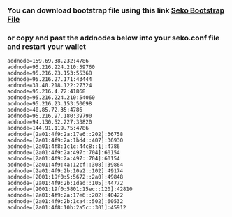 ### You can download bootstrap file using this link  [Seko Bootstrap File](https://github.com/mrgrow2k/Sekopay/bootstrap.zip)

### or copy and past the addnodes below into your seko.conf file and restart your wallet 

```
addnode=159.69.38.232:4786
addnode=95.216.224.210:59760
addnode=95.216.23.153:55368
addnode=95.216.27.171:43444
addnode=31.40.218.122:27324
addnode=95.216.4.72:41868
addnode=95.216.224.210:54060
addnode=95.216.23.153:50698
addnode=40.85.72.35:4786
addnode=95.216.97.180:39790
addnode=94.130.52.227:33820
addnode=144.91.119.75:4786
addnode=[2a01:4f9:2a:17e6::202]:36758
addnode=[2a01:4f9:2a:1bd4::407]:36930
addnode=[2a01:4f8:1c1c:44c8::1]:4786
addnode=[2a01:4f9:2a:497::704]:60154
addnode=[2a01:4f9:2a:497::704]:60154
addnode=[2a01:4f9:4a:12cf::308]:39864
addnode=[2a01:4f9:2b:10a2::102]:49174
addnode=[2001:19f0:5:5672::2a0]:49848
addnode=[2a01:4f9:2b:1dad::105]:44772
addnode=[2001:19f0:5801:15ec::120]:42810
addnode=[2a01:4f9:2a:17e6::202]:40422
addnode=[2a01:4f9:2b:1ca4::502]:60532
addnode=[2a01:4f8:10b:2a5c::301]:45912
```
<!--
**Sekopay/Sekopay** is a ✨ _special_ ✨ repository because its `README.md` (this file) appears on your GitHub profile.

Here are some ideas to get you started:

- 🔭 I’m currently working on ...
- 🌱 I’m currently learning ...
- 👯 I’m looking to collaborate on ...
- 🤔 I’m looking for help with ...
- 💬 Ask me about ...
- 📫 How to reach me: ...
- 😄 Pronouns: ...
- ⚡ Fun fact: ...
-->
